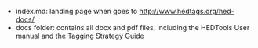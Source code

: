 - index.md: landing page when goes to http://www.hedtags.org/hed-docs/
- docs folder: contains all docx and pdf files, including the HEDTools User manual and the Tagging Strategy Guide
